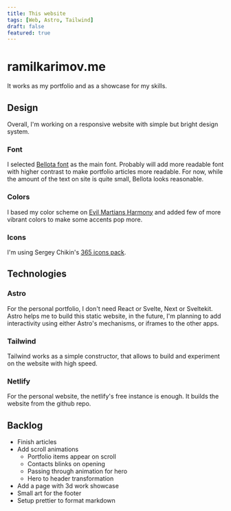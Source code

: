 ```yaml
---
title: This website
tags: [Web, Astro, Tailwind]
draft: false
featured: true
---
```


# ramilkarimov.me

It works as my portfolio and as a showcase for my skills.

## Design

Overall, I'm working on a responsive website with simple but bright design system.

### Font

I selected [Bellota font](https://github.com/kemie/Bellota-Font) as the main font.
Probably will add more readable font with higher contrast to make portfolio articles more readable.
For now, while the amount of the text on site is quite small, Bellota looks reasonable.

### Colors

I based my color scheme on [Evil Martians Harmony](https://evilmartians.com/opensource/harmony) and added few of more vibrant colors to make some accents pop more.

### Icons

I'm using Sergey Chikin's [365 icons pack](https://sergeychikin.ru/365/).

## Technologies

### Astro

For the personal portfolio, I don't need React or Svelte, Next or Sveltekit. Astro helps me to build this static website, in the future, I'm planning to add interactivity using either Astro's mechanisms, or iframes to the other apps.

### Tailwind

Tailwind works as a simple constructor, that allows to build and experiment on the website with high speed.

### Netlify

For the personal website, the netlify's free instance is enough. It builds the website from the github repo.

## Backlog

- Finish articles
- Add scroll animations
  - Portfolio items appear on scroll
  - Contacts blinks on opening
  - Passing through animation for hero
  - Hero to header transformation
- Add a page with 3d work showcase
- Small art for the footer
- Setup prettier to format markdown
